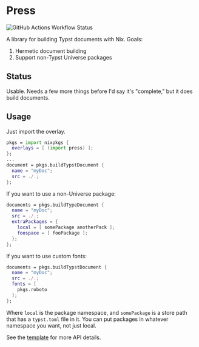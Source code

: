 # Press
![GitHub Actions Workflow Status](https://img.shields.io/github/actions/workflow/status/RossSmyth/press/.github%2Fworkflows%2Fmain.yml?branch=main&style=for-the-badge)

A library for building Typst documents with Nix. Goals:

1. Hermetic document building
2. Support non-Typst Universe packages

## Status

Usable. Needs a few more things before I'd say it's "complete," but it does build documents.

## Usage

Just import the overlay.

```nix
pkgs = import nixpkgs {
  overlays = [ (import press) ];
};
...
document = pkgs.buildTypstDocument {
  name = "myDoc";
  src = ./.;
};
```

If you want to use a non-Universe package:
```nix
documents = pkgs.buildTypeDocument {
  name = "myDoc";
  src = ./.;
  extraPackages = {
    local = [ somePackage anotherPack ];
    foospace = [ fooPackage ];
  };
};
```

If you want to use custom fonts:
```nix
documents = pkgs.buildTypstDocument {
  name = "myDoc";
  src = ./.;
  fonts = [
    pkgs.roboto
  ];
};
```
Where `local` is the package namespace, and `somePackage` is a store path that has a `typst.toml` file in it.
You can put packages in whatever namespace you want, not just local.

See the [template](./template/flake.nix) for more API details.

